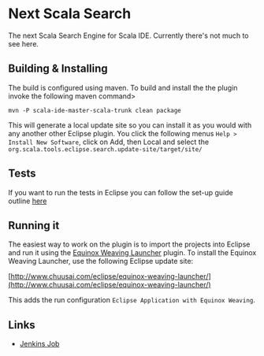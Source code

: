 Next Scala Search
=================

The next Scala Search Engine for Scala IDE. Currently there's not much
to see here.

Building & Installing
---------------------

The build is configured using maven. To build and install the the plugin invoke the following
maven command>

    mvn -P scala-ide-master-scala-trunk clean package

This will generate a local update site so you can install it as you would with any another
other Eclipse plugin. You click the following menus `Help > Install New Software`, click on Add, then Local and select the `org.scala.tools.eclipse.search.update-site/target/site/`

Tests
-----

If you want to run the tests in Eclipse you can follow the set-up guide outline
[here](http://scala-ide.org/docs/dev/testing/eclipse-tests.html)

    
Running it
----------

The easiest way to work on the plugin is to import the projects into Eclipse and run it using 
the [Equinox Weaving Launcher](https://github.com/milessabin/equinox-weaving-launcher) plugin.
To install the Equinox Weaving Launcher, use the following Eclipse update site:

[http://www.chuusai.com/eclipse/equinox-weaving-launcher/](http://www.chuusai.com/eclipse/equinox-weaving-launcher/)

This adds the run configuration `Eclipse Application with Equinox Weaving`.

Links
-----

- [Jenkins Job](https://jenkins.scala-ide.org:8496/jenkins/job/scala-search-nightly-2.1-2.10/)